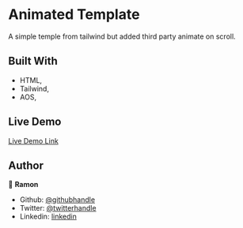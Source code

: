 # Animated Template

A simple temple from tailwind but added third party animate on scroll.

## Built With

- HTML,
- Tailwind,
- AOS,

## Live Demo

[Live Demo Link](https://ramon-carrillo.github.io/animated-template/)

## Author

👤 **Ramon**

- Github: [@githubhandle](https://github.com/Ramon-Carrillo)
- Twitter: [@twitterhandle](https://twitter.com/ramon_de_NL)
- Linkedin: [linkedin](https://www.linkedin.com/in/ramon-carrillo-54525a1ab/)
